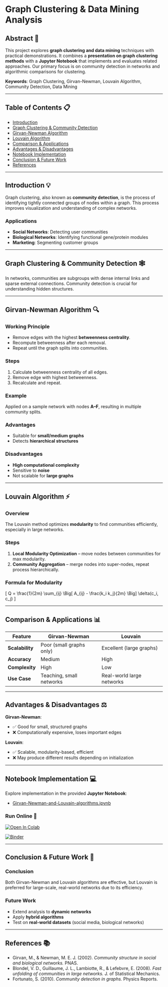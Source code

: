 # Graph Clustering & Data Mining Analysis   

## Abstract 📄  

This project explores **graph clustering and data mining** techniques with practical demonstrations. It combines a **presentation on graph clustering methods** with a **Jupyter Notebook** that implements and evaluates related approaches. Our primary focus is on community detection in networks and algorithmic comparisons for clustering.  

**Keywords**: Graph Clustering, Girvan-Newman, Louvain Algorithm, Community Detection, Data Mining  

---

## Table of Contents 📋  

* [Introduction](#introduction-💡)  
* [Graph Clustering & Community Detection](#graph-clustering--community-detection-🕸️)  
* [Girvan-Newman Algorithm](#girvan-newman-algorithm-🔍)  
* [Louvain Algorithm](#louvain-algorithm-⚡)  
* [Comparison & Applications](#comparison--applications-📊)  
* [Advantages & Disadvantages](#advantages--disadvantages-⚖️)  
* [Notebook Implementation](#notebook-implementation-💻)  
* [Conclusion & Future Work](#conclusion--future-work-🏁)  
* [References](#references-📚)  

---

## Introduction 💡  

Graph clustering, also known as **community detection**, is the process of identifying tightly connected groups of nodes within a graph. This process improves visualization and understanding of complex networks.  

### Applications  
- **Social Networks**: Detecting user communities  
- **Biological Networks**: Identifying functional gene/protein modules  
- **Marketing**: Segmenting customer groups  

---

## Graph Clustering & Community Detection 🕸️  

In networks, communities are subgroups with dense internal links and sparse external connections. Community detection is crucial for understanding hidden structures.  

---

## Girvan-Newman Algorithm 🔍  

### Working Principle  
* Remove edges with the highest **betweenness centrality**.  
* Recompute betweenness after each removal.  
* Repeat until the graph splits into communities.  

### Steps  
1. Calculate betweenness centrality of all edges.  
2. Remove edge with highest betweenness.  
3. Recalculate and repeat.  

### Example  
Applied on a sample network with nodes **A–F**, resulting in multiple community splits.  

### Advantages  
- Suitable for **small/medium graphs**  
- Detects **hierarchical structures**  

### Disadvantages  
- **High computational complexity**  
- Sensitive to **noise**  
- Not scalable for **large graphs**  

---

## Louvain Algorithm ⚡  

### Overview  
The Louvain method optimizes **modularity** to find communities efficiently, especially in large networks.  

### Steps  
1. **Local Modularity Optimization** – move nodes between communities for max modularity.  
2. **Community Aggregation** – merge nodes into super-nodes, repeat process hierarchically.  

### Formula for Modularity  
\[
Q = \frac{1}{2m} \sum_{ij} \Big[ A_{ij} - \frac{k_i k_j}{2m} \Big] \delta(c_i, c_j)
\]  

---

## Comparison & Applications 📊  

| Feature                  | Girvan-Newman                 | Louvain                     |  
|--------------------------|-------------------------------|-----------------------------|  
| **Scalability**          | Poor (small graphs only)      | Excellent (large graphs)    |  
| **Accuracy**             | Medium                        | High                        |  
| **Complexity**           | High                          | Low                         |  
| **Use Case**             | Teaching, small networks      | Real-world large networks   |  

---

## Advantages & Disadvantages ⚖️  

**Girvan-Newman**:  
- ✅ Good for small, structured graphs  
- ❌ Computationally expensive, loses important edges  

**Louvain**:  
- ✅ Scalable, modularity-based, efficient  
- ❌ May produce different results depending on initialization  

---

## Notebook Implementation 💻  

Explore implementation in the provided **Jupyter Notebook**:  

* [Girvan-Newman-and-Louvain-algorithms.ipynb](https://github.com/elahehmood/Graph-Clustering-and-Data-Mining-Analysis/blob/main/Girvan-Newman-and-Louvain-algorithms.ipynb)  

### Run Online 🚀  
[![Open In Colab](https://colab.research.google.com/assets/colab-badge.svg)](https://colab.research.google.com/github/elahehmood/Graph-Clustering-and-Data-Mining-Analysis/blob/main/Girvan-Newman-and-Louvain-algorithms.ipynb)  

[![Binder](https://mybinder.org/badge_logo.svg)](https://mybinder.org/v2/gh/elahehmood/Graph-Clustering-and-Data-Mining-Analysis/HEAD?labpath=Girvan-Newman-and-Louvain-algorithms.ipynb)  

---

## Conclusion & Future Work 🏁  

### Conclusion  
Both Girvan-Newman and Louvain algorithms are effective, but Louvain is preferred for large-scale, real-world networks due to its efficiency.  

### Future Work  
- Extend analysis to **dynamic networks**  
- Apply **hybrid algorithms**  
- Test on **real-world datasets** (social media, biological networks)  

---

## References 📚  

* Girvan, M., & Newman, M. E. J. (2002). *Community structure in social and biological networks.* PNAS.  
* Blondel, V. D., Guillaume, J. L., Lambiotte, R., & Lefebvre, E. (2008). *Fast unfolding of communities in large networks.* J. of Statistical Mechanics.  
* Fortunato, S. (2010). *Community detection in graphs.* Physics Reports.  
